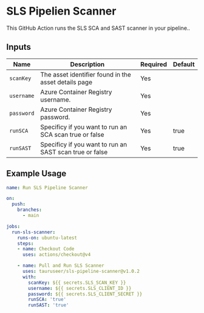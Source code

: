 # SLS Pipelien Scanner

This GitHub Action runs the SLS SCA and SAST scanner in your pipeline..

## Inputs

| Name            | Description                                                | Required | Default             |
|-----------------|------------------------------------------------------------|----------|---------------------|
| `scanKey`       | The asset identifier found in the asset details page       | Yes      |                     |
| `username`      | Azure Container Registry username.                         | Yes      |                     |
| `password`      | Azure Container Registry password.                         | Yes      |                     |
| `runSCA`        | Specificy if you want to run an SCA scan true or false     | Yes      | true                |
| `runSAST`       | Specificy if you want to run an SAST scan true or false    | Yes      | true                |

## Example Usage

```yaml
name: Run SLS Pipeline Scanner

on:
  push:
    branches:
      - main

jobs:
  run-sls-scanner:
    runs-on: ubuntu-latest
    steps:
    - name: Checkout Code
      uses: actions/checkout@v4

    - name: Pull and Run SLS Scanner
      uses: tauruseer/sls-pipeline-scanner@v1.0.2
      with:
        scanKey: ${{ secrets.SLS_SCAN_KEY }}
        username: ${{ secrets.SLS_CLIENT_ID }}
        password: ${{ secrets.SLS_CLIENT_SECRET }}
        runSCA: 'true'
        runSAST: 'true'

